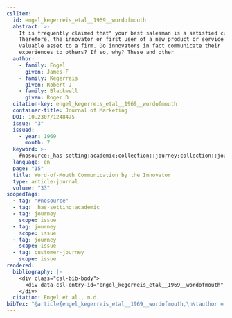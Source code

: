 ```yaml
---
cslItem:
  id: engel_kegerreis_etal__1969__wordofmouth
  abstract: >-
    It is frequently claimed that" your best salesman is a satisfied customer."
    Therefore, the innovator or first user of a new product or service can be a
    valuable asset to a firm. Do innovators in fact communicate their
    experiences to others? If so, why? These and other
  author:
    - family: Engel
      given: James F
    - family: Kegerreis
      given: Robert J
    - family: Blackwell
      given: Roger D
  citation-key: engel_kegerreis_etal__1969__wordofmouth
  container-title: Journal of Marketing
  DOI: 10.2307/1248475
  issue: "3"
  issued:
    - year: 1969
      month: 7
  keyword: >-
    #nosource;_has-setting:academic;collection::journey;collection::journey::journey::customer-journey
  language: en
  page: "15"
  title: Word-of-Mouth Communication by the Innovator
  type: article-journal
  volume: "33"
scopedTags:
  - tag: "#nosource"
  - tag: _has-setting:academic
  - tag: journey
    scope: issue
  - tag: journey
    scope: issue
  - tag: journey
    scope: issue
  - tag: customer-journey
    scope: issue
rendered:
  bibliography: |-
    <div class="csl-bib-body">
      <div data-csl-entry-id="engel_kegerreis_etal__1969__wordofmouth" class="csl-entry">Engel, J. F., Kegerreis, R. J., &#38; Blackwell, R. D. n.d.. Word-of-Mouth Communication by the Innovator. <i>Journal of Marketing</i>, <i>33</i>(3), 15. https://doi.org/10.2307/1248475</div>
    </div>
  citation: Engel et al., n.d.
bibTex: "@article{engel_kegerreis_etal__1969__wordofmouth,\n\tauthor = {Engel, James F and Kegerreis, Robert J and Blackwell, Roger D},\n\tjournal = {Journal of Marketing},\n\tnumber = {3},\n\tpages = {15},\n\ttitle = {Word-of-{Mouth} {Communication} by the {Innovator}},\n\tvolume = {33},\n}\n\n"
---
```

